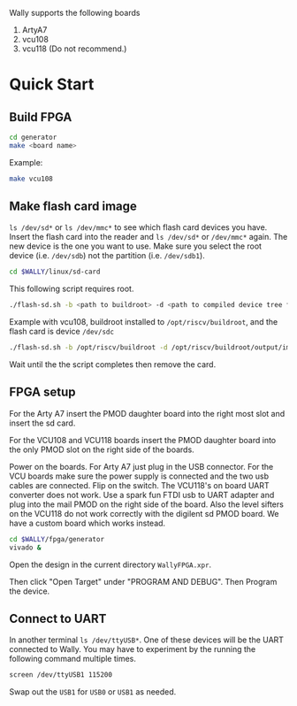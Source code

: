 Wally supports the following boards

1. ArtyA7
2. vcu108
3. vcu118 (Do not recommend.)

# Quick Start

## Build FPGA

```bash
cd generator
make <board name>
```

Example:
```bash
make vcu108
```

## Make flash card image
`ls /dev/sd*` or `ls /dev/mmc*` to see which flash card devices you have.
Insert the flash card into the reader and `ls /dev/sd*` or `/dev/mmc*` again.  The new device is the one you want to use.  Make sure you select the root device (i.e. `/dev/sdb`) not the partition (i.e. `/dev/sdb1`).

```bash
cd $WALLY/linux/sd-card
```

This following script requires root.

```bash
./flash-sd.sh -b <path to buildroot> -d <path to compiled device tree file> <flash card device>
```

Example with vcu108, buildroot installed to `/opt/riscv/buildroot`, and the flash card is device `/dev/sdc`

```bash
./flash-sd.sh -b /opt/riscv/buildroot -d /opt/riscv/buildroot/output/images/wally-vcu108.dtb /dev/sdc
```

Wait until the the script completes then remove the card.

## FPGA setup

For the Arty A7 insert the PMOD daughter board into the right most slot and insert the sd card.

For the VCU108 and VCU118 boards insert the PMOD daughter board into the only PMOD slot on the right side of the boards.

Power on the boards. For Arty A7 just plug in the USB connector. For the VCU boards make sure the power supply is connected and the two usb cables are connected. Flip on the switch.
The VCU118's on board UART converter does not work. Use a spark fun FTDI usb to UART adapter and plug into the mail PMOD on the right side of the board.  Also the level sifters on the
VCU118 do not work correctly with the digilent sd PMOD board.  We have a custom board which works instead.

```bash
cd $WALLY/fpga/generator
vivado &
```

Open the design in the current directory `WallyFPGA.xpr`.

Then click "Open Target" under "PROGRAM AND DEBUG".  Then Program the device.

## Connect to UART

In another terminal `ls /dev/ttyUSB*`. One of these devices will be the UART connected to Wally. You may have to experiment by the running the following command multiple times.

```bash
screen /dev/ttyUSB1 115200
```

Swap out the `USB1` for `USB0` or `USB1` as needed.
